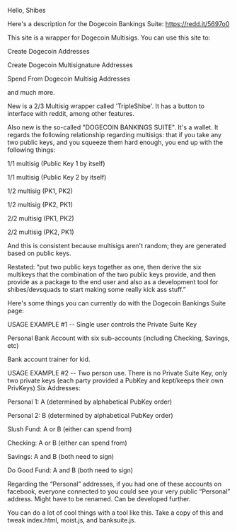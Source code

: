 
Hello, Shibes

Here's a description for the Dogecoin Bankings Suite: https://redd.it/5697o0

This site is a wrapper for Dogecoin Multisigs. You can use this site to:

Create Dogecoin Addresses

Create Dogecoin Multisignature Addresses

Spend From Dogecoin Multisig Addresses

and much more.

New is a 2/3 Multisig wrapper called 'TripleShibe'. It has a button to interface with reddit, among other features.

Also new is the so-called "DOGECOIN BANKINGS SUITE". It's a wallet. It regards the following relationship regarding multisigs: that if you take any two public keys, and you squeeze them hard enough, you end up with the following things:

1/1 multisig (Public Key 1 by itself)

1/1 multisig (Public Key 2 by itself)

1/2 multisig (PK1, PK2)

1/2 multisig (PK2, PK1) 

2/2 multisig (PK1, PK2)

2/2 multisig (PK2, PK1)


And this is consistent because multisigs aren't random; they are generated based on public keys.

Restated:  “put two public keys together as one, then derive the six multikeys that the combination of the two public keys provide, and then provide as a package to the end user and also as a development tool for shibes/devsquads to start making some really kick ass stuff.”



Here's some things you can currently do with the Dogecoin Bankings Suite page:

USAGE EXAMPLE #1 -- Single user controls the Private Suite Key 

Personal Bank Account with six sub-accounts (including Checking, Savings, etc)

Bank account trainer for kid.



USAGE EXAMPLE #2 -- Two person use. There is no Private Suite Key, only two private keys (each party provided a PubKey and kept/keeps their own PrivKeys)
Six Addresses:

Personal 1: A (determined by alphabetical PubKey order)

Personal 2: B (determined by alphabetical PubKey order)

Slush Fund: A or B (either can spend from)

Checking: A or B  (either can spend from)

Savings: A and B (both need to sign)

Do Good Fund: A and B (both need to sign)


Regarding the “Personal” addresses, if you had one of these accounts on facebook, everyone connected to you could see your very public “Personal”  address. Might have to be renamed. Can be developed further.

You can do a lot of cool things with a tool like this. Take a copy of this and tweak index.html, moist.js, and banksuite.js.



















